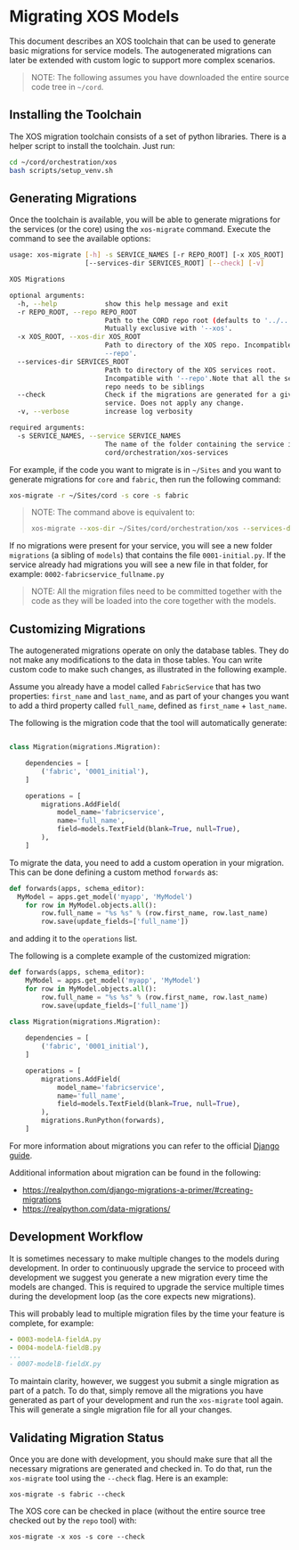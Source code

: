 # Migrating XOS Models

This document describes an XOS toolchain that can be used to generate
basic migrations for service models. The autogenerated migrations can
later be extended with custom logic to support more complex scenarios.

> NOTE: The following assumes you have downloaded the entire source
> code tree in `~/cord`.

## Installing the Toolchain

The XOS migration toolchain consists of a set of python
libraries. There is a helper script to install the toolchain.
Just run:

```bash
cd ~/cord/orchestration/xos
bash scripts/setup_venv.sh
```

## Generating Migrations

Once the toolchain is available, you will be able to generate migrations for
the services (or the core) using the `xos-migrate` command. Execute the command
to see the available options:

```bash
usage: xos-migrate [-h] -s SERVICE_NAMES [-r REPO_ROOT] [-x XOS_ROOT]
                   [--services-dir SERVICES_ROOT] [--check] [-v]

XOS Migrations

optional arguments:
  -h, --help            show this help message and exit
  -r REPO_ROOT, --repo REPO_ROOT
                        Path to the CORD repo root (defaults to '../..').
                        Mutually exclusive with '--xos'.
  -x XOS_ROOT, --xos-dir XOS_ROOT
                        Path to directory of the XOS repo. Incompatible with '
                        --repo'.
  --services-dir SERVICES_ROOT
                        Path to directory of the XOS services root.
                        Incompatible with '--repo'.Note that all the services
                        repo needs to be siblings
  --check               Check if the migrations are generated for a given
                        service. Does not apply any change.
  -v, --verbose         increase log verbosity

required arguments:
  -s SERVICE_NAMES, --service SERVICE_NAMES
                        The name of the folder containing the service in
                        cord/orchestration/xos-services
```

For example, if the code you want to migrate is in `~/Sites` and you
want to generate migrations for `core` and `fabric`, then run the
following command:

```bash
xos-migrate -r ~/Sites/cord -s core -s fabric
```

> NOTE:
> The command above is equivalent to:
> ```bash
> xos-migrate --xos-dir ~/Sites/cord/orchestration/xos --services-dir ~/Sites/cord/orchestration/xos-services/ -s core -s fabric
> ```

If no migrations were present for your service, you will see a new
folder `migrations` (a sibling of `models`) that contains the file
`0001-initial.py`. If the service already had migrations you will see
a new file in that folder, for example: `0002-fabricservice_fullname.py`

> NOTE: All the migration files need to be committed together with the
> code as they will be loaded into the core together with the models.

## Customizing Migrations

The autogenerated migrations operate on only the database tables. They
do not make any modifications to the data in those tables. You can write
custom code to make such changes, as illustrated in the following
example.

Assume you already have a model called `FabricService` that has two
properties: `first_name` and `last_name`,  and as part of your changes
you want to add a third property called `full_name`,  defined as
`first_name` + `last_name`.

The following is the migration code that the tool will automatically
generate:

```python

class Migration(migrations.Migration):

    dependencies = [
        ('fabric', '0001_initial'),
    ]

    operations = [
        migrations.AddField(
            model_name='fabricservice',
            name='full_name',
            field=models.TextField(blank=True, null=True),
        ),
    ]
```

To migrate the data, you need to add a custom operation in your migration.
This can be done defining a custom method `forwards` as:

```python
def forwards(apps, schema_editor):
  MyModel = apps.get_model('myapp', 'MyModel')
    for row in MyModel.objects.all():
        row.full_name = "%s %s" % (row.first_name, row.last_name)
        row.save(update_fields=['full_name'])
```

and adding it to the `operations` list.

The following is a complete example of the customized migration:

```python
def forwards(apps, schema_editor):
    MyModel = apps.get_model('myapp', 'MyModel')
    for row in MyModel.objects.all():
        row.full_name = "%s %s" % (row.first_name, row.last_name)
        row.save(update_fields=['full_name'])
        
class Migration(migrations.Migration):

    dependencies = [
        ('fabric', '0001_initial'),
    ]

    operations = [
        migrations.AddField(
            model_name='fabricservice',
            name='full_name',
            field=models.TextField(blank=True, null=True),
        ),
        migrations.RunPython(forwards),
    ]
```

For more information about migrations you can refer to the official
[Django guide](https://docs.djangoproject.com/en/2.1/howto/writing-migrations/).

Additional information about migration can be found in the following:

- <https://realpython.com/django-migrations-a-primer/#creating-migrations>
- <https://realpython.com/data-migrations/>

## Development Workflow

It is sometimes necessary to make multiple changes to the models
during development. In order to continuously upgrade the service to
proceed with development we suggest you generate a new migration every
time the models are changed. This is required to upgrade the service
multiple times during the development loop (as the core expects new
migrations).

This will probably lead to multiple migration files by the time your
feature is complete, for example:

```yaml
- 0003-modelA-fieldA.py
- 0004-modelA-fieldB.py
...
- 0007-modelB-fieldX.py
```

To maintain clarity, however, we suggest you submit a single
migration as part of a patch. To do that, simply remove all the
migrations you have generated as part of your development and run the
`xos-migrate` tool again. This will generate a single migration file
for all your changes.

## Validating Migration Status

Once you are done with development, you should make sure that all the
necessary migrations are generated and checked in. To do that, run the
`xos-migrate` tool using the `--check` flag. Here is an example:

```shell
xos-migrate -s fabric --check
```

The XOS core can be checked in place (without the entire source tree checked
out by the `repo` tool) with:

```shell
xos-migrate -x xos -s core --check
```
